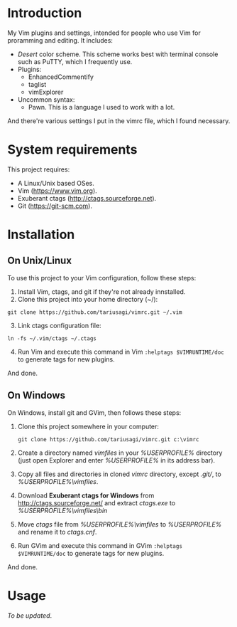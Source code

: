 # Introduction
My Vim plugins and settings, intended for people who use Vim for proramming and editing. It includes:
- *Desert* color scheme. This scheme works best with terminal console such as PuTTY, which I frequently use.
- Plugins:
	- EnhancedCommentify
	- taglist
	- vimExplorer
- Uncommon syntax:
	- Pawn. This is a language I used to work with a lot.

And there're various settings I put in the vimrc file, which I found necessary.

# System requirements
This project requires:
- A Linux/Unix based OSes.
- Vim (https://www.vim.org).
- Exuberant ctags (http://ctags.sourceforge.net).
- Git (https://git-scm.com).

# Installation
## On Unix/Linux

To use this project to your Vim configuration, follow these steps:

1. Install Vim, ctags, and git if they're not already innstalled.
2. Clone this project into your home directory (~/):

`git clone https://github.com/tariusagi/vimrc.git ~/.vim`

3. Link ctags configuration file:

`ln -fs ~/.vim/ctags ~/.ctags`

4. Run Vim and execute this command in Vim `:helptags $VIMRUNTIME/doc` to generate tags for new plugins.

And done.

## On Windows

On Windows, install git and GVim, then follows these steps:

1. Clone this project somewhere in your computer:

   `git clone https://github.com/tariusagi/vimrc.git c:\vimrc`

2. Create a directory named *vimfiles* in your *%USERPROFILE%* directory (just open Explorer and enter *%USERPROFILE%* in its address bar).

3. Copy all files and directories in cloned *vimrc* directory, except *.git/*, to *%USERPROFILE%\vimfiles*.

4. Download **Exuberant ctags for Windows** from http://ctags.sourceforge.net/ and extract *ctags.exe* to *%USERPROFILE%\vimfiles\bin*

5. Move *ctags* file from *%USERPROFILE%\vimfiles* to *%USERPROFILE%* and rename it to *ctags.cnf*.

6. Run GVim and execute this command in GVim `:helptags $VIMRUNTIME/doc` to generate tags for new plugins.

And done.

# Usage
*To be updated*.
